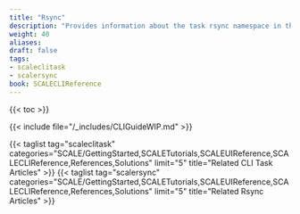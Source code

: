 ```yaml
---
title: "Rsync"
description: "Provides information about the task rsync namespace in the TrueNAS CLI. Includes command syntax and common commands."
weight: 40
aliases:
draft: false
tags:
- scaleclitask
- scalersync
book: SCALECLIReference
---
```


{{< toc >}}

{{< include file="/_includes/CLIGuideWIP.md" >}}

{{< taglist tag="scaleclitask" categories="SCALE/GettingStarted,SCALETutorials,SCALEUIReference,SCALECLIReference,References,Solutions" limit="5" title="Related CLI Task Articles" >}}
{{< taglist tag="scalersync" categories="SCALE/GettingStarted,SCALETutorials,SCALEUIReference,SCALECLIReference,References,Solutions" limit="5" title="Related Rsync Articles" >}}